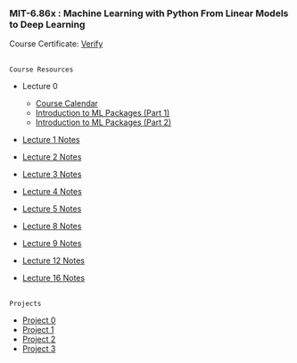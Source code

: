 ### MIT-6.86x : Machine Learning with Python From Linear Models to Deep Learning

Course Certificate: [Verify](https://courses.edx.org/certificates/34bdd08fc06e43f791b117c2d82ea99a)

<br>`Course Resources`

* Lecture 0
  * [Course Calendar](https://github.com/nrx33/MITx_6.86x/blob/main/course_resources/course_calendar.pdf)<br> 
  * [Introduction to ML Packages (Part 1)](https://nbviewer.org/github/Varal7/ml-tutorial/blob/master/Part1.ipynb) <br>
  * [Introduction to ML Packages (Part 2)](https://nbviewer.org/github/Varal7/ml-tutorial/blob/master/Part2.ipynb)

* [Lecture 1 Notes](https://github.com/nrx33/MITx_6.86x/blob/main/course_resources/lecture_1_notes.pdf)<br> 
* [Lecture 2 Notes](https://github.com/nrx33/MITx_6.86x/blob/main/course_resources/lecture_2_notes.pdf)<br> 
* [Lecture 3 Notes](https://github.com/nrx33/MITx_6.86x/blob/main/course_resources/lecture_3_notes.pdf)<br> 
* [Lecture 4 Notes](https://github.com/nrx33/MITx_6.86x/blob/main/course_resources/lecture_4_notes.pdf)<br> 
* [Lecture 5 Notes](https://github.com/nrx33/MITx_6.86x/blob/main/course_resources/lecture_5_notes.pdf)<br>
* [Lecture 8 Notes](https://github.com/nrx33/MITx_6.86x/blob/main/course_resources/lecture_8_notes.pdf)<br>
* [Lecture 9 Notes](https://github.com/nrx33/MITx_6.86x/blob/main/course_resources/lecture_9_notes.pdf)<br>
* [Lecture 12 Notes](https://github.com/nrx33/MITx_6.86x/blob/main/course_resources/lecture_12_notes.pdf)<br>
* [Lecture 16 Notes](https://github.com/nrx33/MITx_6.86x/blob/main/course_resources/lecture_16_notes.pdf)<br> 

<br>`Projects`

* [Project 0](https://github.com/nrx33/MiT-6.86x-Machine-Learning/tree/main/project0)<br> 
* [Project 1](https://github.com/nrx33/MiT-6.86x-Machine-Learning/tree/main/project1)<br> 
* [Project 2](https://github.com/nrx33/MiT-6.86x-Machine-Learning/tree/main/project2)<br> 
* [Project 3](https://github.com/nrx33/MiT-6.86x-Machine-Learning/tree/main/project3)<br> 
